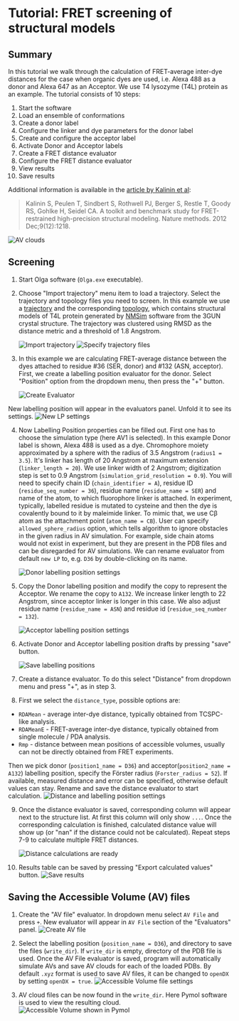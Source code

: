 # Tutorial: FRET screening of structural models
## Summary
In this tutorial we walk through the calculation of FRET-average inter-dye distances for the case when organic dyes are used, i.e. Alexa 488 as a donor and Alexa 647 as an Acceptor. We use T4 lysozyme (T4L) protein as an example. The tutorial consists of 10 steps:

1. Start the software
2. Load an ensemble of conformations
3. Create a donor label
4. Configure the linker and dye parameters for the donor label
5. Create and configure the acceptor label
6. Activate Donor and Acceptor labels
7. Create a FRET distance evaluator
8. Configure the FRET distance evaluator
9. View results
10. Save results

Additional information is available in the [article by Kalinin et al](https://doi.org/10.1038/nmeth.2222):
> Kalinin S, Peulen T, Sindbert S, Rothwell PJ, Berger S, Restle T, Goody RS, Gohlke H, Seidel CA. A toolkit and benchmark study for FRET-restrained high-precision structural modeling. Nature methods. 2012 Dec;9(12):1218.

![AV clouds](DNA_AVs.jpg)

## Screening

1. Start Olga software (`Olga.exe` executable).

2. Choose "Import trajectory" menu item to load a trajectory. Select the trajectory and topology files you need to screen. In this example we use a [trajectory](../data/T4L/3GUN_NMSim_cl-rep_894.dcd) and the corresponding [topology](../data/T4L/3GUN_NMSim_cl-rep-001.pdb), which contains structural models of T4L protein generated by [NMSim](http://nmsim.de/) software from the 3GUN crystal structure. The trajectory was clustered using RMSD as the distance metric and a threshold of 1.8 Angstrom. 

   ![Import trajectory](import_trajectory.png)
   ![Specify trajectory files](specify_trajectory_files.png)

3. In this example we are calculating FRET-average distance between the dyes attached to residue #36 (SER, donor) and #132 (ASN, acceptor). First, we create a labelling position evaluator for the donor. Select "Position" option from the dropdown menu, then press the "+" button.

   ![Create Evaluator](create%20evaluator.png)

  New labelling position will appear in the evaluators panel. Unfold it to see its settings.
  ![New LP settings](new%20LP%20settings.png)

4. Now Labelling Position properties can be filled out. First one has to choose the simulation type (here AV1 is selected). In this example Donor label is shown, Alexa 488 is used as a dye. Chromophore moiety approximated by a sphere with the radius of 3.5 Angstrom (`radius1 = 3.5`). It's linker has length of 20 Angstrom at maximum extension (`linker_length = 20`). We use linker width of 2 Angstrom; digitization step is set to 0.9 Angstrom (`simulation_grid_resolution = 0.9`). You will need to specify chain ID (`chain_identifier = A`), residue ID (`residue_seq_number = 36`), residue name (`residue_name = SER`) and name of the atom, to which fluorophore linker is attached. In experiment, typically, labelled residue is mutated to cysteine and then the dye is covalently bound to it by maleimide linker. To mimic that, we use Cβ atom as the attachment point (`atom_name = CB`). User can specify `allowed_sphere_radius` option, which tells algorithm to ignore obstacles in the given radius in AV simulation. For example, side chain atoms would not exist in experiment, but they are present in the PDB files and can be disregarded for AV simulations.
We can rename evaluator from default `new LP`  to, e.g. `D36` by double-clicking on its name.

   ![Donor labelling position settings](donor%20LP.png)

5. Copy the Donor labelling position and modify the copy to represent the Acceptor. We rename the copy to `A132`. We increase linker length to 22 Angstrom, since acceptor linker is longer in this case. We also adjust residue name (`residue_name = ASN`) and residue id (`residue_seq_number = 132`).

   ![Acceptor labelling position settings](acceptor%20LP.png)

6. Activate Donor and Acceptor labelling position drafts by pressing "save" button.

   ![Save labelling positions](save%20LPs.png)

7. Create a distance evaluator. To do this select "Distance" from dropdown menu and press "+", as in step 3.

8. First we select the `distance_type`, possible options are:
 * `RDAMean` - average inter-dye distance, typically obtained from TCSPC-like analysis.
 * `RDAMeanE` - FRET-average inter-dye distance, typically obtained from single molecule / PDA analysis.
 * `Rmp` - distance between mean positions of accessible volumes, usually can not be directly obtained from FRET experiments.

  Then we pick donor (`position1_name = D36`) and acceptor(`position2_name = A132`) labelling position, specify the Förster radius (`Forster_radius = 52`). If available, measured distance and error can be specified, otherwise default values can stay. Rename and save the distance evaluator to start calculation.
   ![Distance and labelling position settings](distance%20LP.png)

9. Once the distance evaluator is saved, corresponding column will appear next to the structure list. At first this column will only show `...`. Once the corresponding calculation is finished, calculated distance value will show up (or "nan" if the distance could not be calculated). Repeat steps 7-9 to calculate multiple FRET distances.

   ![Distance calculations are ready](distance%20ready.png)

10. Results table can be saved by pressing "Export calculated values" button.
      ![Save results](save%20results.png)

## Saving the Accessible Volume (AV) files
1. Create the "AV file" evaluator. In dropdown menu select `AV File` and press `+`. New evaluator will appear in `AV File` section of the "Evaluators" panel.
   ![Create AV file](create%20AV%20file.png)

2. Select the labelling position (`position_name = D36`), and directory to save the files (`write_dir`). If `write_dir` is empty, directory of the PDB file is used. Once the AV File evaluator is saved, program will automatically simulate AVs and save AV clouds for each of the loaded PDBs. By default `.xyz` format is used to save AV files, it can be changed to `openDX` by setting `openDX = true`.
   ![Accessible Volume file settings](AV%20file%20settings.png)

3. AV cloud files can be now found in the `write_dir`. Here Pymol software is used to view the resulting cloud.
   ![Accessible Volume shown in Pymol](pymol%20volume.png)

